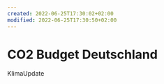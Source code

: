 ```yaml
---
created: 2022-06-25T17:30:02+02:00
modified: 2022-06-25T17:30:50+02:00
---
```


# CO2 Budget Deutschland

KlimaUpdate
